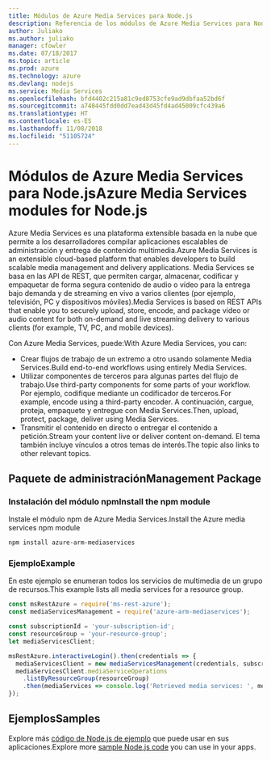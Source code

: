 ```yaml
---
title: Módulos de Azure Media Services para Node.js
description: Referencia de los módulos de Azure Media Services para Node.js
author: Juliako
ms.author: juliako
manager: cfowler
ms.date: 07/18/2017
ms.topic: article
ms.prod: azure
ms.technology: azure
ms.devlang: nodejs
ms.service: Media Services
ms.openlocfilehash: bfd4402c215a81c9ed8753cfe9ad9dbfaa52bd6f
ms.sourcegitcommit: a748445fdd0dd7ead43d45fd4ad45009cfc439a6
ms.translationtype: HT
ms.contentlocale: es-ES
ms.lasthandoff: 11/08/2018
ms.locfileid: "51105724"
---
```

# <a name="azure-media-services-modules-for-nodejs"></a><span data-ttu-id="b1027-103">Módulos de Azure Media Services para Node.js</span><span class="sxs-lookup"><span data-stu-id="b1027-103">Azure Media Services modules for Node.js</span></span>

<span data-ttu-id="b1027-104">Azure Media Services es una plataforma extensible basada en la nube que permite a los desarrolladores compilar aplicaciones escalables de administración y entrega de contenido multimedia.</span><span class="sxs-lookup"><span data-stu-id="b1027-104">Azure Media Services is an extensible cloud-based platform that enables developers to build scalable media management and delivery applications.</span></span> <span data-ttu-id="b1027-105">Media Services se basa en las API de REST, que permiten cargar, almacenar, codificar y empaquetar de forma segura contenido de audio o vídeo para la entrega bajo demanda y de streaming en vivo a varios clientes (por ejemplo, televisión, PC y dispositivos móviles).</span><span class="sxs-lookup"><span data-stu-id="b1027-105">Media Services is based on REST APIs that enable you to securely upload, store, encode, and package video or audio content for both on-demand and live streaming delivery to various clients (for example, TV, PC, and mobile devices).</span></span>

<span data-ttu-id="b1027-106">Con Azure Media Services, puede:</span><span class="sxs-lookup"><span data-stu-id="b1027-106">With Azure Media Services, you can:</span></span>
- <span data-ttu-id="b1027-107">Crear flujos de trabajo de un extremo a otro usando solamente Media Services.</span><span class="sxs-lookup"><span data-stu-id="b1027-107">Build end-to-end workflows using entirely Media Services.</span></span> 
- <span data-ttu-id="b1027-108">Utilizar componentes de terceros para algunas partes del flujo de trabajo.</span><span class="sxs-lookup"><span data-stu-id="b1027-108">Use third-party components for some parts of your workflow.</span></span> <span data-ttu-id="b1027-109">Por ejemplo, codifique mediante un codificador de terceros.</span><span class="sxs-lookup"><span data-stu-id="b1027-109">For example, encode using a third-party encoder.</span></span> <span data-ttu-id="b1027-110">A continuación, cargue, proteja, empaquete y entregue con Media Services.</span><span class="sxs-lookup"><span data-stu-id="b1027-110">Then, upload, protect, package, deliver using Media Services.</span></span>
- <span data-ttu-id="b1027-111">Transmitir el contenido en directo o entregar el contenido a petición.</span><span class="sxs-lookup"><span data-stu-id="b1027-111">Stream your content live or deliver content on-demand.</span></span> <span data-ttu-id="b1027-112">El tema también incluye vínculos a otros temas de interés.</span><span class="sxs-lookup"><span data-stu-id="b1027-112">The topic also links to other relevant topics.</span></span>

## <a name="management-package"></a><span data-ttu-id="b1027-113">Paquete de administración</span><span class="sxs-lookup"><span data-stu-id="b1027-113">Management Package</span></span>

### <a name="install-the-npm-module"></a><span data-ttu-id="b1027-114">Instalación del módulo npm</span><span class="sxs-lookup"><span data-stu-id="b1027-114">Install the npm module</span></span>

<span data-ttu-id="b1027-115">Instale el módulo npm de Azure Media Services.</span><span class="sxs-lookup"><span data-stu-id="b1027-115">Install the Azure media services npm module</span></span>

```bash
npm install azure-arm-mediaservices
```

### <a name="example"></a><span data-ttu-id="b1027-116">Ejemplo</span><span class="sxs-lookup"><span data-stu-id="b1027-116">Example</span></span>

<span data-ttu-id="b1027-117">En este ejemplo se enumeran todos los servicios de multimedia de un grupo de recursos.</span><span class="sxs-lookup"><span data-stu-id="b1027-117">This example lists all media services for a resource group.</span></span>

```javascript
const msRestAzure = require('ms-rest-azure');
const mediaServicesManagement = require('azure-arm-mediaservices');

const subscriptionId = 'your-subscription-id';
const resourceGroup = 'your-resource-group';
let mediaServicesClient;

msRestAzure.interactiveLogin().then(credentials => {
  mediaServicesClient = new mediaServicesManagement(credentials, subscriptionId);
  mediaServicesClient.mediaServiceOperations
    .listByResourceGroup(resourceGroup)
    .then(mediaServices => console.log('Retrieved media services: ', mediaServices));
});
```

## <a name="samples"></a><span data-ttu-id="b1027-118">Ejemplos</span><span class="sxs-lookup"><span data-stu-id="b1027-118">Samples</span></span>

<span data-ttu-id="b1027-119">Explore más [código de Node.js de ejemplo](https://azure.microsoft.com/resources/samples/?platform=nodejs) que puede usar en sus aplicaciones.</span><span class="sxs-lookup"><span data-stu-id="b1027-119">Explore more [sample Node.js code](https://azure.microsoft.com/resources/samples/?platform=nodejs) you can use in your apps.</span></span>
